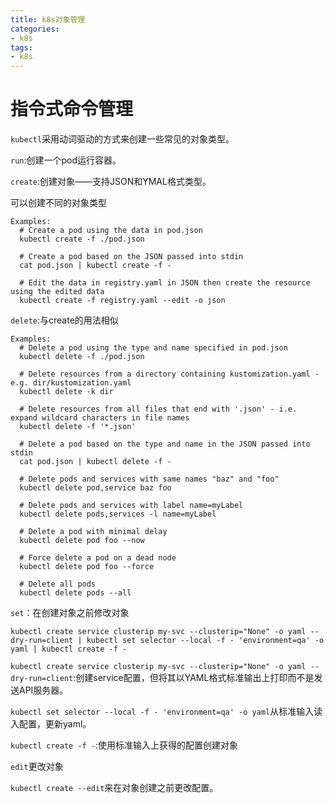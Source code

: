 ```yaml
---
title: k8s对象管理
categories: 
- k8s
tags:
- k8s
---
```


# 指令式命令管理

`kubectl`采用动词驱动的方式来创建一些常见的对象类型。

`run`:创建一个pod运行容器。

`create`:创建对象——支持JSON和YMAL格式类型。

可以创建不同的对象类型

```shell
Examples:
  # Create a pod using the data in pod.json
  kubectl create -f ./pod.json

  # Create a pod based on the JSON passed into stdin
  cat pod.json | kubectl create -f -

  # Edit the data in registry.yaml in JSON then create the resource using the edited data
  kubectl create -f registry.yaml --edit -o json
```

`delete`:与create的用法相似

```shell
Examples:
  # Delete a pod using the type and name specified in pod.json
  kubectl delete -f ./pod.json

  # Delete resources from a directory containing kustomization.yaml - e.g. dir/kustomization.yaml
  kubectl delete -k dir

  # Delete resources from all files that end with '.json' - i.e. expand wildcard characters in file names
  kubectl delete -f '*.json'

  # Delete a pod based on the type and name in the JSON passed into stdin
  cat pod.json | kubectl delete -f -

  # Delete pods and services with same names "baz" and "foo"
  kubectl delete pod,service baz foo

  # Delete pods and services with label name=myLabel
  kubectl delete pods,services -l name=myLabel

  # Delete a pod with minimal delay
  kubectl delete pod foo --now

  # Force delete a pod on a dead node
  kubectl delete pod foo --force

  # Delete all pods
  kubectl delete pods --all

```

`set`：在创建对象之前修改对象

```shell
kubectl create service clusterip my-svc --clusterip="None" -o yaml --dry-run=client | kubectl set selector --local -f - 'environment=qa' -o yaml | kubectl create -f -
```

`kubectl create service clusterip my-svc --clusterip="None" -o yaml --dry-run=client`:创建service配置，但将其以YAML格式标准输出上打印而不是发送API服务器。

`kubectl set selector --local -f - 'environment=qa' -o yaml`从标准输入读入配置，更新yaml。

`kubectl create -f -`:使用标准输入上获得的配置创建对象

`edit`更改对象

`kubectl create --edit`来在对象创建之前更改配置。